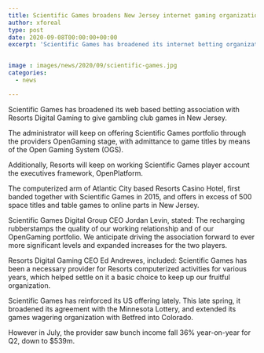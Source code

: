 ```yaml
---
title: Scientific Games broadens New Jersey internet gaming organization with Resorts Digital
author: xforeal 
type: post
date: 2020-09-08T00:00:00+00:00
excerpt: 'Scientific Games has broadened its internet betting organization with Resorts Digital Gaming to give gambling club games in New Jersey '


image : images/news/2020/09/scientific-games.jpg
categories:
  - news

---
```

Scientific Games has broadened its web based betting association with Resorts Digital Gaming to give gambling club games in New Jersey. 

The administrator will keep on offering Scientific Games portfolio through the providers OpenGaming stage, with admittance to game titles by means of the Open Gaming System (OGS). 

Additionally, Resorts will keep on working Scientific Games player account the executives framework, OpenPlatform. 

The computerized arm of Atlantic City based Resorts Casino Hotel, first banded together with Scientific Games in 2015, and offers in excess of 500 space titles and table games to online parts in New Jersey. 

Scientific Games Digital Group CEO Jordan Levin, stated: The recharging rubberstamps the quality of our working relationship and of our OpenGaming portfolio. We anticipate driving the association forward to ever more significant levels and expanded increases for the two players. 

Resorts Digital Gaming CEO Ed Andrewes, included: Scientific Games has been a necessary provider for Resorts computerized activities for various years, which helped settle on it a basic choice to keep up our fruitful organization. 

Scientific Games has reinforced its US offering lately. This late spring, it broadened its agreement with the Minnesota Lottery, and extended its games wagering organization with Betfred into Colorado. 

However in July, the provider saw bunch income fall 36&percnt; year-on-year for Q2, down to $539m.